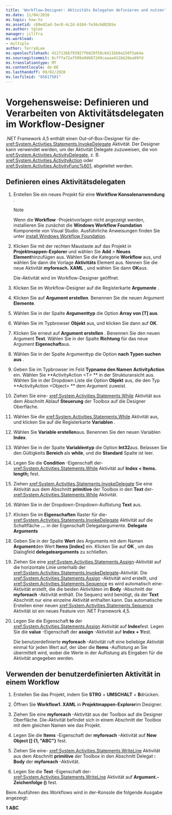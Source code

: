 ```yaml
---
title: 'Workflow-Designer: Aktivitäts Delegaten definieren und nutzen'
ms.date: 11/04/2016
ms.topic: how-to
ms.assetid: c68e42ad-3ec0-4c2d-b104-fe36c6d83b5e
ms.author: tglee
manager: jillfra
ms.workload:
- multiple
author: TerryGLee
ms.openlocfilehash: 41271266793927f6029f50c0411bb9a150f5a64a
ms.sourcegitcommit: 6cfffa72af599a9d667249caaaa411bb28ea69fd
ms.translationtype: MT
ms.contentlocale: de-DE
ms.lasthandoff: 09/02/2020
ms.locfileid: "85817501"
---
```

# <a name="how-to-define-and-consume-activity-delegates-in-the-workflow-designer"></a>Vorgehensweise: Definieren und Verarbeiten von Aktivitätsdelegaten im Workflow-Designer

.NET Framework 4,5 enthält einen Out-of-Box-Designer für die- <xref:System.Activities.Statements.InvokeDelegate> Aktivität. Der Designer kann verwendet werden, um der Aktivität Delegate zuzuweisen, die von <xref:System.Activities.ActivityDelegate>, z. B. <xref:System.Activities.ActivityAction> oder <xref:System.Activities.ActivityFunc%601>, abgeleitet werden.

## <a name="define-an-activity-delegate"></a>Definieren eines Aktivitätsdelegaten

1. Erstellen Sie ein neues Projekt für eine **Workflow Konsolenanwendung** .

   > [!NOTE]
   > Wenn die **Workflow** -Projektvorlagen nicht angezeigt werden, installieren Sie zunächst die **Windows Workflow Foundation** Komponente von Visual Studio. Ausführliche Anweisungen finden Sie unter [install Windows Workflow Foundation](developing-applications-with-the-workflow-designer.md#install-windows-workflow-foundation).

3. Klicken Sie mit der rechten Maustaste auf das Projekt in **Projektmappen-Explorer** und wählen Sie **Add**  >  **Neues Element**hinzufügen aus. Wählen Sie die Kategorie **Workflow** aus, und wählen Sie dann die Vorlage **Aktivitäts** Element aus. Nennen Sie die neue Aktivität **myforeach. XAML** , und wählen Sie dann **OK**aus.

   Die-Aktivität wird im Workflow-Designer geöffnet.

4. Klicken Sie im Workflow-Designer auf die Registerkarte **Argumente** .

5. Klicken Sie auf **Argument erstellen**. Benennen Sie die neuen Argument **Elemente**.

6. Wählen Sie in der Spalte **Argumenttyp** die Option **Array von [T] aus**.

7. Wählen Sie im Typbrowser **Objekt** aus, und klicken Sie dann auf **OK**.

8. Klicken Sie erneut auf **Argument erstellen** . Benennen Sie den neuen Argument **Text**. Wählen Sie in der Spalte **Richtung** für das neue Argument **Eigenschaft**aus.

9. Wählen Sie in der Spalte Argumenttyp die Option **nach Typen suchen aus** .

10. Geben Sie im Typbrowser im Feld **Typname den Namen** **ActivityAction** ein. Wählen Sie **ActivityAction \<T> ** in der Strukturansicht aus. Wählen Sie in der Dropdown Liste die Option **Objekt** aus, die den Typ **ActivityAction \<Object> ** dem Argument zuweist.

11. Ziehen Sie eine- <xref:System.Activities.Statements.While> Aktivität aus dem Abschnitt Ablauf **Steuerung** der Toolbox auf die Designer Oberfläche.

12. Wählen Sie die <xref:System.Activities.Statements.While> Aktivität aus, und klicken Sie auf die Registerkarte **Variablen** .

13. Wählen Sie **Variable erstellen**aus. Benennen Sie den neuen Variablen **Index**.

14. Wählen Sie in der Spalte **Variablentyp** die Option **Int32**aus. Belassen Sie den Gültigkeits **Bereich** als **while**, und die **Standard** Spalte ist leer.

15. Legen Sie die **Condition** -Eigenschaft der- <xref:System.Activities.Statements.While> Aktivität auf **Index < Items. length;** fest.

16. Ziehen <xref:System.Activities.Statements.InvokeDelegate> Sie eine Aktivität aus dem Abschnitt **primitive** der Toolbox in den **Text** der- <xref:System.Activities.Statements.While> Aktivität.

17. Wählen Sie in der Dropdown-Dropdown-Auflistung **Text** aus.

18. Klicken Sie im **Eigenschaften** Raster für die- <xref:System.Activities.Statements.InvokeDelegate> Aktivität auf die Schaltfläche **...** in der Eigenschaft Delegatargumente. **Delegate Arguments**

19. Geben Sie in der Spalte **Wert** des Arguments mit dem Namen **Argument**den Wert **Items [index]** ein. Klicken Sie auf **OK** , um das Dialogfeld **delegatearguments** zu schließen.

20. Ziehen Sie eine <xref:System.Activities.Statements.Assign>-Aktivität auf die horizontale Linie unterhalb der <xref:System.Activities.Statements.InvokeDelegate>-Aktivität. Die  <xref:System.Activities.Statements.Assign> -Aktivität wird erstellt, und <xref:System.Activities.Statements.Sequence> es wird automatisch eine-Aktivität erstellt, die die beiden Aktivitäten im **Body** -Abschnitt der **myforeach** -Aktivität enthält. Die Sequenz wird benötigt, da der **Text** Abschnitt nur eine einzelne Aktivität enthalten kann. Das automatische Erstellen einer neuen <xref:System.Activities.Statements.Sequence> Aktivität ist ein neues Feature von .NET Framework 4,5.

21. Legen Sie die Eigenschaft **to** der <xref:System.Activities.Statements.Assign> Aktivität auf **Index**fest. Legen Sie die **value** -Eigenschaft der **assign** -Aktivität auf **Index + 1**fest.

    Die benutzerdefinierte **myforeach** -Aktivität ruft eine beliebige Aktivität einmal für jeden Wert auf, der über die **Items** -Auflistung an Sie übermittelt wird, wobei die Werte in der Auflistung als Eingaben für die Aktivität angegeben werden.

## <a name="use-the-custom-activity-in-a-workflow"></a>Verwenden der benutzerdefinierten Aktivität in einem Workflow

1. Erstellen Sie das Projekt, indem Sie **STRG** + **UMSCHALT** + **B**drücken.

2. Öffnen Sie **Workflow1. XAML** in **Projektmappen-Explorer**im Designer.

3. Ziehen Sie eine **myforeach** -Aktivität aus der Toolbox auf die Designer Oberfläche. Die-Aktivität befindet sich in einem Abschnitt der Toolbox mit dem gleichen Namen wie das Projekt.

4. Legen Sie die **Items** -Eigenschaft der **myforeach** -Aktivität auf **New Object [] {1, "ABC"}** fest.

5. Ziehen Sie eine- <xref:System.Activities.Statements.WriteLine> Aktivität aus dem Abschnitt **primitive** der Toolbox in den Abschnitt Delegat **: Body** der **myforeach** -Aktivität.

6. Legen Sie die **Text** -Eigenschaft der- <xref:System.Activities.Statements.WriteLine> Aktivität auf **Argument.-Zeichenfolge ()** fest.

Beim Ausführen des Workflows wird in der-Konsole die folgende Ausgabe angezeigt:

**1** 
 **ABC**
